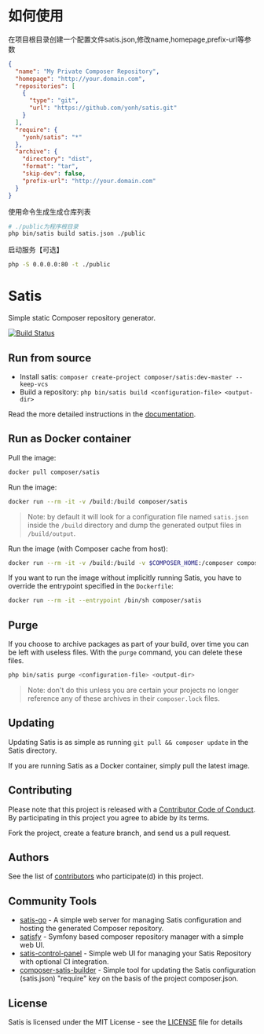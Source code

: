 # 如何使用
在项目根目录创建一个配置文件satis.json,修改name,homepage,prefix-url等参数
```json
{
  "name": "My Private Composer Repository",
  "homepage": "http://your.domain.com",
  "repositories": [
    {
      "type": "git",
      "url": "https://github.com/yonh/satis.git"
    }
  ],
  "require": {
    "yonh/satis": "*"
  },
  "archive": {
    "directory": "dist",
    "format": "tar",
    "skip-dev": false,
    "prefix-url": "http://your.domain.com"
  }
}
```
使用命令生成生成仓库列表
```bash
# ./public为程序根目录
php bin/satis build satis.json ./public
```
启动服务【可选】
```bash
php -S 0.0.0.0:80 -t ./public
```


# Satis

Simple static Composer repository generator.

[![Build Status](https://travis-ci.org/composer/satis.svg?branch=master)](https://travis-ci.org/composer/satis)


## Run from source

- Install satis: `composer create-project composer/satis:dev-master --keep-vcs`
- Build a repository: `php bin/satis build <configuration-file> <output-dir>`

Read the more detailed instructions in the [documentation][].


## Run as Docker container

Pull the image:

``` sh
docker pull composer/satis
```

Run the image:

``` sh
docker run --rm -it -v /build:/build composer/satis
```

 > Note: by default it will look for a configuration file named `satis.json`
    inside the `/build` directory and dump the generated output files in
    `/build/output`.

Run the image (with Composer cache from host):

``` sh
docker run --rm -it -v /build:/build -v $COMPOSER_HOME:/composer composer/satis
```

If you want to run the image without implicitly running Satis, you have to
override the entrypoint specified in the `Dockerfile`:

``` sh
docker run --rm -it --entrypoint /bin/sh composer/satis
```


## Purge

If you choose to archive packages as part of your build, over time you can be
left with useless files. With the `purge` command, you can delete these files.

``` sh
php bin/satis purge <configuration-file> <output-dir>
```

 > Note: don't do this unless you are certain your projects no longer reference
    any of these archives in their `composer.lock` files.


## Updating

Updating Satis is as simple as running `git pull && composer update` in the
Satis directory.

If you are running Satis as a Docker container, simply pull the latest image.


## Contributing

Please note that this project is released with a [Contributor Code of Conduct][].
By participating in this project you agree to abide by its terms.

Fork the project, create a feature branch, and send us a pull request.


## Authors

See the list of [contributors][] who participate(d) in this project.


## Community Tools

- [satis-go][] - A simple web server for managing Satis configuration and
    hosting the generated Composer repository.
- [satisfy][] - Symfony based composer repository manager with a simple web UI.
- [satis-control-panel][] - Simple web UI for managing your Satis Repository
    with optional CI integration.
- [composer-satis-builder][] - Simple tool for updating the Satis configuration
    (satis.json) "require" key on the basis of the project composer.json.


## License

Satis is licensed under the MIT License - see the [LICENSE][] file for details


[documentation]: https://getcomposer.org/doc/articles/handling-private-packages-with-satis.md
[Contributor Code of Conduct]: http://contributor-covenant.org/version/1/4/
[contributors]: https://github.com/composer/satis/contributors
[satis-go]: https://github.com/benschw/satis-go
[satisfy]: https://github.com/ludofleury/satisfy
[satis-control-panel]: https://github.com/realshadow/satis-control-panel
[composer-satis-builder]: https://github.com/AOEpeople/composer-satis-builder
[LICENSE]: https://github.com/composer/satis/blob/master/LICENSE
